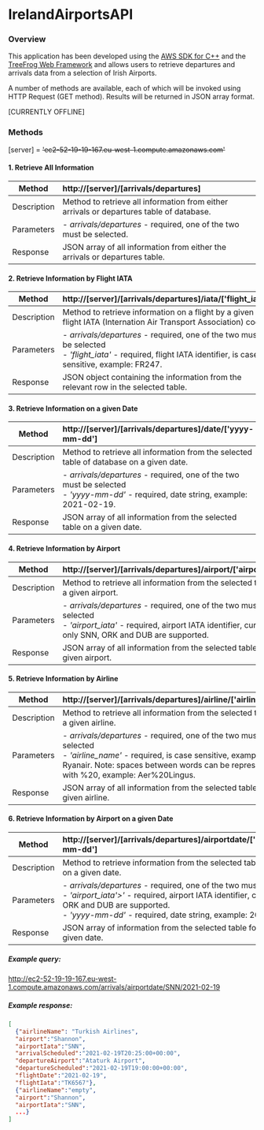 # IrelandAirportsAPI

### Overview

This application has been developed using the
[AWS SDK for C++](https://aws.amazon.com/sdk-for-cpp/) and the
[TreeFrog Web Framework](https://www.treefrogframework.org)
and allows users to retrieve departures and arrivals data from a selection of Irish Airports.

A number of methods are available, each of which will be invoked using HTTP Request (GET method).
Results will be returned in JSON array format.

[CURRENTLY OFFLINE]

### Methods

[server] = ~~'ec2-52-19-19-167.eu-west-1.compute.amazonaws.com'~~

#### 1. Retrieve All Information

| Method      | http://[server]/[arrivals/departures]                                                    |
| ----------- | :--------------------------------------------------------------------------------------- |
| Description | Method to retrieve all information from either arrivals or departures table of database. |
| Parameters  | - _arrivals/departures_ - required, one of the two must be selected.                     |
| Response    | JSON array of all information from either the arrivals or departures table.              |

#### 2. Retrieve Information by Flight IATA

| Method      | http://[server]/[arrivals/departures]/iata/['flight_iata']                                                                                                        |
| ----------- | :---------------------------------------------------------------------------------------------------------------------------------------------------------------- |
| Description | Method to retrieve information on a flight by a given flight IATA (Internation Air Transport Association) code.                                                   |
| Parameters  | - _arrivals/departures_ - required, one of the two must be selected <br> - _'flight_iata'_ - required, flight IATA identifier, is case sensitive, example: FR247. |
| Response    | JSON object containing the information from the relevant row in the selected table.                                                                               |

#### 3. Retrieve Information on a given Date

| Method      | http://[server]/[arrivals/departures]/date/['yyyy-mm-dd']                                                                               |
| ----------- | :-------------------------------------------------------------------------------------------------------------------------------------- |
| Description | Method to retrieve all information from the selected table of database on a given date.                                                 |
| Parameters  | - _arrivals/departures_ - required, one of the two must be selected <br> - _'yyyy-mm-dd'_ - required, date string, example: 2021-02-19. |
| Response    | JSON array of all information from the selected table on a given date.                                                                  |

#### 4. Retrieve Information by Airport

| Method      | http://[server]/[arrivals/departures]/airport/['airport_iata']                                                                                                                  |
| ----------- | :------------------------------------------------------------------------------------------------------------------------------------------------------------------------------ |
| Description | Method to retrieve all information from the selected table for a given airport.                                                                                                 |
| Parameters  | - _arrivals/departures_ - required, one of the two must be selected <br> - _'airport_iata'_ - required, airport IATA identifier, currently only SNN, ORK and DUB are supported. |
| Response    | JSON array of all information from the selected table for a given airport.                                                                                                      |

#### 5. Retrieve Information by Airline

| Method      | http://[server]/[arrivals/departures]/airline/['airline_name']                                                                                                                                                              |
| ----------- | :-------------------------------------------------------------------------------------------------------------------------------------------------------------------------------------------------------------------------- |
| Description | Method to retrieve all information from the selected table for a given airline.                                                                                                                                             |
| Parameters  | - _arrivals/departures_ - required, one of the two must be selected <br> - _'airline_name'_ - required, is case sensitive, example: Ryanair. Note: spaces between words can be represented with %20, example: Aer%20Lingus. |
| Response    | JSON array of all information from the selected table for a given airline.                                                                                                                                                  |

#### 6. Retrieve Information by Airport on a given Date

| Method      | http://[server]/[arrivals/departures]/airportdate/['airport_iata']/['yyyy-mm-dd']                                                                                                                                                                     |
| ----------- | :---------------------------------------------------------------------------------------------------------------------------------------------------------------------------------------------------------------------------------------------------- |
| Description | Method to retrieve information from the selected table for a given airport on a given date.                                                                                                                                                           |
| Parameters  | - _arrivals/departures_ - required, one of the two must be selected <br> - _'airport_iata'>'_ - required, airport IATA identifier, currently only SNN, ORK and DUB are supported. <br> - _'yyyy-mm-dd'_ - required, date string, example: 2021-02-19. |
| Response    | JSON array of information from the selected table for a given airport on a given date.                                                                                                                                                                |

##### Example query:

http://ec2-52-19-19-167.eu-west-1.compute.amazonaws.com/arrivals/airportdate/SNN/2021-02-19

##### Example response:

```json
[
  {"airlineName": "Turkish Airlines",
  "airport":"Shannon",
  "airportIata":"SNN",
  "arrivalScheduled":"2021-02-19T20:25:00+00:00",
  "departureAirport":"Ataturk Airport",
  "departureScheduled":"2021-02-19T19:00:00+00:00",
  "flightDate":"2021-02-19",
  "flightIata":"TK6567"},
  {"airlineName":"empty",
  "airport":"Shannon",
  "airportIata":"SNN",
  ...}
]
```
